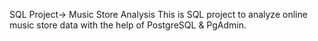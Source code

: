 SQL Project-> Music Store Analysis
This is SQL project to analyze online music store data with the help of PostgreSQL & PgAdmin.
